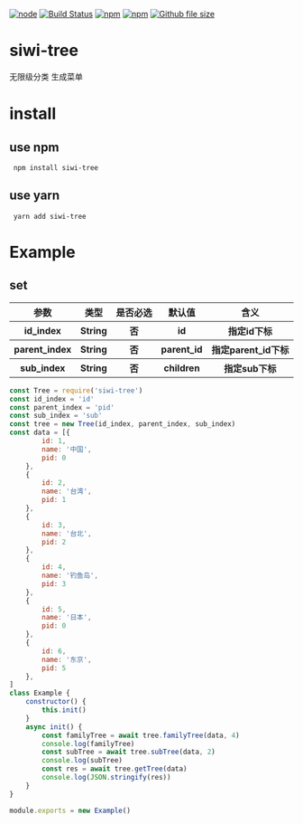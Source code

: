 
[![node](https://img.shields.io/node/v/siwi-tree.svg)](https://www.npmjs.com/package/siwi-tree)
[![Build Status](https://travis-ci.org/siwilizhao/siwi-tree.svg?branch=master)](https://travis-ci.org/siwilizhao/siwi-tree)
[![npm](https://img.shields.io/npm/v/siwi-tree.svg)](https://www.npmjs.com/package/siwi-tree)
[![npm](https://img.shields.io/npm/dt/siwi-tree.svg)](https://www.npmjs.com/package/siwi-tree)
[![Github file size](https://img.shields.io/github/size/siwilizhao/siwi-tree/lib/tree.js.svg)](https://github.com/siwilizhao/siwi-tree/lib/tree.js)

# siwi-tree
无限级分类  生成菜单 

# install

## use npm 

` npm install siwi-tree`

## use yarn

` yarn add siwi-tree`

# Example

## set

<table>
    <tr>
        <th>参数</th>
        <th>类型</th>
        <th>是否必选</th>
        <th>默认值</th>
        <th>含义</th>
    </tr>
    <tr>
        <th>id_index</th>
        <th>String</th>
        <th>否</th>
        <th>id</th>
        <th>指定id下标</th>
    </tr>
    <tr>
        <th>parent_index</th>
        <th>String</th>
        <th>否</th>
        <th>parent_id</th>
        <th>指定parent_id下标</th>
    </tr>
    <tr>
        <th>sub_index</th>
        <th>String</th>
        <th>否</th>
        <th>children</th>
        <th>指定sub下标</th>
    </tr>
</table>

```js
const Tree = require('siwi-tree')
const id_index = 'id'
const parent_index = 'pid'
const sub_index = 'sub'
const tree = new Tree(id_index, parent_index, sub_index)
const data = [{
        id: 1,
        name: '中国',
        pid: 0
    },
    {
        id: 2,
        name: '台湾',
        pid: 1
    },
    {
        id: 3,
        name: '台北',
        pid: 2
    },
    {
        id: 4,
        name: '钓鱼岛',
        pid: 3
    },
    {
        id: 5,
        name: '日本',
        pid: 0
    },
    {
        id: 6,
        name: '东京',
        pid: 5
    },
]
class Example {
    constructor() {
        this.init()
    }
    async init() {
        const familyTree = await tree.familyTree(data, 4)
        console.log(familyTree)
        const subTree = await tree.subTree(data, 2)
        console.log(subTree)
        const res = await tree.getTree(data)
        console.log(JSON.stringify(res))
    }
}

module.exports = new Example()
```